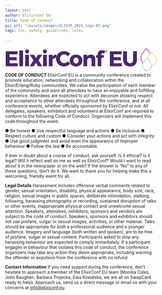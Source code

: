 ```yaml
---
layout: post
author: ElixirConf EU
title: Code of Conduct
pic_url: "/assets/images/ELIXIR_2025_logo-07.png"
tags: coc, safety, guidelines, rules

---
```

![](/assets/images/ELIXIR_2025_logo-07.png)
**CODE OF CONDUCT**
ElixirConf EU is a community conference created to promote education, networking and
collaboration within the Elixir/Erlang/Ruby communities. We value the participation of
each member of the community and want all attendees to have an enjoyable and fulfilling
experience. Attendees are expected to act with decorum showing respect and acceptance to
other attendees throughout the conference, and at all conference events, whether
officially sponsored by ElixirConf or not. All delegates, speakers, exhibitors and
volunteers at ElixirConf are required to conform to the following Code of Conduct.
Organizers will implement this code throughout the event.

● Be honest
● Use respectful language and actions
● Be inclusive
● Respect culture and custom
● Consider your actions and act with integrity
● Use good judgment and avoid even the appearance of improper behaviour 
● Follow the law 
● Be accountable.

If ever in doubt about a course of conduct, ask yourself: Is it ethical? Is it legal? Will
it reflect well on me as well as ElixirConf? Would I want to read about it in the
newspaper or on the web? If the answer is “No” to any of these questions, don’t do it. We
want to thank you for helping make this a welcoming, friendly event for all.

**Legal Details**
Harassment includes offensive verbal comments related to gender, sexual orientation,
disability, physical appearance, body size, race, religion, sexual images in public
spaces, deliberate intimidation, stalking, following, harassing photography or recording,
sustained disruption of talks or other events, inappropriate physical contact and
unwelcome sexual attention. Speakers, attendees, exhibitors, sponsors and vendors are
subject to the code of conduct. Speakers, sponsors and exhibitors should not use profane,
vulgar or sexual images, activities, or other material. Talks should be appropriate for
both a professional audience and a younger audience. Imagery and language (both written
and spoken), are to be free of profane, vulgar or sexual content. Participants asked to
stop any harassing behaviour are expected to comply immediately. If a participant engages
in behaviour that violates this code of conduct, the conference organizers may take any
action they deem appropriate, including warning the offender or expulsion from the
conference with no refund.

**Contact Information**
If you need support during the conference, don't hesitate to approach a member of the
ElixirConf EU team (Monika Coles, John Baughen, Barbara Trojecka, Ewa Kowalska, we are all
on SwapCard ready to help). Approach us, send us a direct message or email us with your
concerns at info@elixiconf.eu.
